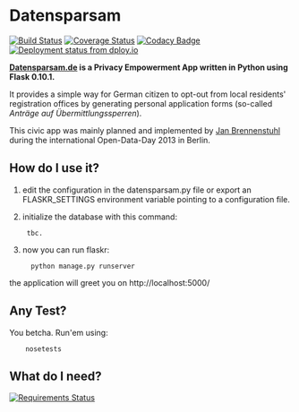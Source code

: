 # Datensparsam

[![Build Status](https://api.travis-ci.org/jbspeakr/datensparsam.svg?branch=master)](https://travis-ci.org/jbspeakr/datensparsam)
[![Coverage Status](https://coveralls.io/repos/jbspeakr/datensparsam/badge.svg?branch=master)](https://coveralls.io/r/jbspeakr/datensparsam?branch=master)
[![Codacy Badge](https://www.codacy.com/project/badge/8231e85ef0704c32834d437e9246311d)](https://www.codacy.com/public/jbspeakr/datensparsam.git)
[![Deployment status from dploy.io](https://jbspeakr.dploy.io/badge/23779029953300/19361.png)](http://dploy.io)

**[Datensparsam.de](https://www.datensparsam.de) is a Privacy Empowerment App written in Python using Flask 0.10.1.**

It provides a simple way for German citizen to opt-out from local residents' registration offices by generating personal 
application forms (so-called *Anträge auf Übermittlungssperren*).

This civic app was mainly planned and implemented by [Jan Brennenstuhl](http://jan.brennenstuhl.me) during the international Open-Data-Day 2013 in Berlin.

## How do I use it?

1. edit the configuration in the datensparsam.py file or 
   export an FLASKR_SETTINGS environment variable pointing to a configuration file.
2. initialize the database with this command:
        
        tbc.

3. now you can run flaskr:

         python manage.py runserver

the application will greet you on http://localhost:5000/
## Any Test?

You betcha. Run'em using:  
        
        nosetests
    
## What do I need?
    
[![Requirements Status](https://requires.io/github/jbspeakr/datensparsam/requirements.svg?branch=master)](https://requires.io/github/jbspeakr/datensparsam/requirements/?branch=master)

